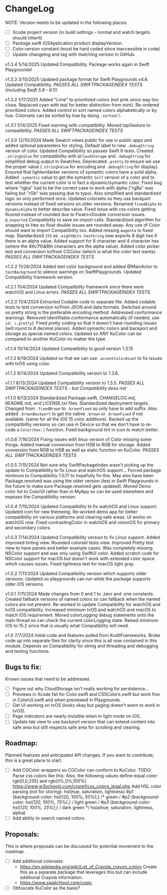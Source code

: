 # ChangeLog

NOTE: Version needs to be updated in the following places:
- [ ] Xcode project version (in build settings - normal and watch targets should inherit)
- [ ] Package.swift iOSApplication product displayVersion.
- [ ] Color.version constant (must be hard coded since inaccessible in code)
- [ ] Update changelog and tag with matching version in GitHub.

v1.3.4 5/14/2025 Updated Compatibility.  Package works again in Swift Playgrounds!

v1.3.3 3/10/2025 Updated package format for Swift Playgrounds v4.6.  Updated Compatibility. *PASSES ALL SWIFTPACKAGEINDEX TESTS (including Swift 5.8 - 6.1!)*

v1.3.2 1/17/2025 Added "Lime" to prioritized colors (not pink since way too close.  Replaced cyan with teal for better distinction from mint).  Re-ordered prioritized colors.  Added control to sort named colors alphabetically or by hue.  Colorsets can be sorted by hue by doing `.sorted()`.

v1.3.1 1/14/2025 Fixed warning with compatibility.  Moved tapGesture to compatibility. *PASSES ALL SWIFTPACKAGEINDEX TESTS*

v1.3.0 12/10/2024 Made Swatch views public for use in public apps and added optional parameters for styling.  Default label to new `.debugString` version of color.  Updated Compatibility so passes Swift 6 tests.  Created `.stringValue` for compatibility with `@CloudStorage` and `.debugString` for simplified debug output in Swatches.  Deprecated `.pretty` to ensure we use the proper value (`.stringValue` for encoding and `.debugString` for display).  Ensured that lighter/darker versions of symantic colors have a solid alpha.  Added `.symantic` value to get the symantic `Self` version of a color and to test whether the current color is in fact a dynamic/symantic color.  Fixed bug where "rgba" had to be the correct case to work with alpha ("rgBa" was failing but "rGb" was passing due to typo).  Also simplified and standardized logic so only performed once.  Updated colorsets so they use backport versions instead of fixed versions on older versions.  Renamed `fixedAlpha` to `dynamicAlpha` to better describe value.  Fixed issue with css colors getting floored instead of rounded due to Float<->Double conversion issues.  `@_exported` Compatibility to save on import calls.  Standardized algorithm for snapping to Hex so float double issues are rounded away.  Any use of Color should want to import Compatibility too.  Added missing `magenta` to fixed map.  Standardized `255` as `.eightBits`.  `hexString` now exports 8 digit hex if there is an alpha value.  Added support for 8 character and 4 character hex (where the 4th/7th&8th characters are the alpha value).  Added color picker test and conversion to/from CGColor (which is what the color test wants). *PASSES ALL SWIFTPACKAGEINDEX TESTS*

v1.2.2 11/26/2024 Added test color background and added @MainActor to `testBackground` to silence warnings on SwiftPlaygrounds.  Updated Compatibility framework version.

v1.2.1 11/4/2024 Updated Compatibility framework since there were watchOS and Linux errors. *PASSES ALL SWIFTPACKAGEINDEX TESTS*

v1.2.0 11/4/2024 Extracted Codable code to separate file.  Added codable tests to test conversion to/from JSON and data formats.  Switched around so pretty string is the preferable encoding method.  Addressed conformance warnings.  Removed Identifiable conformance automatically (if needed, use `id: \.pretty`).  Fixed pretty coding so that it doesn't have rounding issues (will round to 8 decimal places).  Added symantic colors and backport and storage as special named colors.  Updated so ANY KuColor can be compared to another KuColor no matter the type.

v1.1.4 10/14/2024 Updated Compatibility to good version 1.3.15

v1.1.3 8/19/2024 Updated so that we can use `.accentColorAsset` to fix issues with tvOS using color.

v1.1.2 8/14/2024 Updated Compatibility version to 1.3.6.

v1.1.1 8/13/2024 Updated Compatibility version to 1.3.5. *PASSES ALL SWIFTPACKAGEINDEX TESTS - but Compatibility does not*

v1.1.0 8/13/2024 Standardized Package.swift, CHANGELOG.md, README.md, and LICENSE.txt files.  Standardized deployment targets.  Changed from `.fixedBrown` to `.brownFixed` so only have to add suffix.  Also added `.brownBackport` to get the native `.brown` or `.brownFixed` if not available. (same for all the iOS 15 color additions).  Backed up the compatibility versions so can use in Device so that we don't have to re-code a `Color(hex:)` function.  Fixed background tint in icon to match better.

v1.0.6 7/16/2024 Fixing issues with linux version of Color missing some things.  Added manual conversion from HSB to RGB for storage.  Added conversion  from RGB to HSB as well as static function on KuColor. *PASSES ALL SWIFTPACKAGEINDEX TESTS*

v1.0.5 7/15/2024 Not sure why SwiftPackageIndex wasn't picking up the update to Compatibility to fix Linux and watchOS support... Forced package minimum to Compatibility 1.0.17 to hopefully fix this.  May also have been Package.resolved was using the older version (test in Swift Playgrounds in the future to make sure Package.resolved gets updated).  Moved Demo color list to ColorUI rather than in MyApp so can be used elsewhere and exposes the Compatibility version.

v1.0.4 7/15/2024 Updated Compatibility to fix watchOS and Linux support.  Updated icon for new themeing.  Re-worked demo app for better compatibility on various platforms and clearing safe areas.  UI works on watchOS now.  Fixed contrastingColor in watchOS and visionOS for primary and secondary colors.

v1.0.3 7/14/2024 Updated Compatibility version to fix Linux support.  Added improved tinting view.  Rounded colorset tests view.  Improved Pretty test view to have panels and better example cases.  Was completely missing NSColor support and was only using SwiftUI color.  Added scratch code for NSColor support for macOS but doesn't work with extended color space which causes issues.  Fixed lightness test for macOS light gray.

v1.0.2 7/11/2024 Updated Compatibility version which supports older versions.  Updated so playgrounds can run while the package supports older iOS versions.

v1.0.1 7/11/2024 Made changes from 0 and 1 to .zero and .one constants.  Created fallback versions of named colors so can fallback when the named colors are not present.  Re-worked to update Compatibility for watchOS and tvOS compatibility.  Increased minimum tvOS and watchOS and macOS to match iOS requirement.  Moved colorLogging debug statements onto the main thread so can check the current colorLogging state.  Raised minimum iOS to 15.2 since that is usually what Compatibility will need.

v1.0 7/7/2024 Initial code and features pulled from KuditFrameworks.  Broke code up into separate files for clarity since this is all now contained in this module.  Depends on Compatibility for string and threading and debugging and testing functions.


## Bugs to fix:
Known issues that need to be addressed.
- [ ] Figure out why CloudStorage isn't really working for persistence...
- [ ] Previews in Xcode fail for Color.swift and CSSColors.swift but work fine in ColorUI.swift and when previewed in Playgrounds.
- [ ] Get UI working on tvOS (looks okay but paging doesn't seem to work in tvOS).
- [ ] Page indicators are nearly invisible when in light mode on iOS.
- [ ] Update tab view to use backport version that can extend content into safe area but still respects safe area for scrolling and clearing.

## Roadmap:
Planned features and anticipated API changes.  If you want to contribute, this is a great place to start.
- [ ] Add CGColor wrappers so CGColor can conform to KuColor.
    TODO: Parse css colors like this: Also, the following values define equal color: rgb(0,0,255) and rgb(0%,0%,100%).
    https://www.w3schools.com/cssref/css_colors_legal.php
    Add HSL color parsing (not for storing): hsl(hue, saturation, lightness)
    #p1 {background-color: hsl(120, 100%, 50%);}   /* green */
    #p2 {background-color: hsl(120, 100%, 75%);}   /* light green */
    #p3 {background-color: hsl(120, 100%, 25%);}   /* dark green */
    hsla(hue, saturation, lightness, alpha)
- [ ] Add ability to search named colors.

## Proposals:
This is where proposals can be discussed for potential movement to the roadmap.
- [ ] Add additional colorsets:
    - https://en.wikipedia.org/wiki/List_of_Crayola_crayon_colors
        Create this as a separate package that leverages this but can include additional Crayola information.
    - https://www.swatchtool.com/copic
- [ ] Obfuscate KuColor as the basis?
